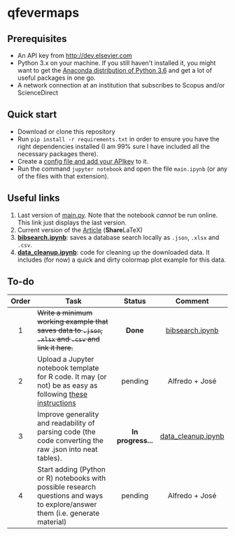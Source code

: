 # qfevermaps

## Prerequisites
*   An API key from http://dev.elsevier.com
*   Python 3.x on your machine. If you still haven't installed it, you might want to get the [Anaconda distribution of Python 3.6](https://www.continuum.io/downloads) and get a lot of useful packages in one go.
*   A network connection at an institution that subscribes to Scopus and/or ScienceDirect

## Quick start
*   Download or clone this repository
*   Run `pip install -r requirements.txt` in order to ensure you have the right dependencies installed (I am 99% sure I have included all the necessary packages there).
*   Create a [config file and add your APIkey](https://github.com/ElsevierDev/elsapy/blob/master/CONFIG.md) to it.
*   Run the command `jupyter notebook` and open the file `main.ipynb` (or any of the files with that extension).

## Useful links
1. Last version of [main.py](https://bitbucket.org/losvetes/qfeverdata/annotate/master/main.ipynb?fileviewer=notebook-viewer%3Anbviewer). Note that the notebook *cannot* be run online. This link just displays the last version.
2. Current version of the [Article](https://www.sharelatex.com/project/5ab9fb9706d3305b5eb40cc2) (**Share**LaTeX)
3. [**bibsearch.ipynb**](https://bitbucket.org/losvetes/qfeverdata/annotate/master/bibsearch.ipynb?fileviewer=notebook-viewer%3Anbviewer): saves a database search locally as `.json`, `.xlsx` and `.csv`.
4. [**data_cleanup.ipynb**](https://bitbucket.org/losvetes/qfeverdata/annotate/master/data_cleanup.ipynb?fileviewer=notebook-viewer%3Anbviewer): code for cleaning up the downloaded data. It includes (for now) a quick and dirty colormap plot example for this data.

## To-do
| Order | Task          | Status        | Comment |
|:------:| ------------- |:-------------:| :--------:|
| 1      | ~~Write a minimum working example that saves data to `.json`, `.xlsx` and `.csv` and link it here.~~ | **Done** | [bibsearch.ipynb](https://bitbucket.org/losvetes/qfeverdata/annotate/master/bibsearch.ipynb?fileviewer=notebook-viewer%3Anbviewer) |
| 2      | Upload a Jupyter notebook template for R code. It may (or not) be as easy as following [these instructions](https://irkernel.github.io/) | pending | Alfredo + José |
| 3      | Improve generality and readability of parsing code (the code converting the raw .json into neat tables). | **In progress...** | [data_cleanup.ipynb](https://bitbucket.org/losvetes/qfeverdata/annotate/master/data_cleanup.ipynb?fileviewer=notebook-viewer%3Anbviewer) |
| 4      | Start adding (Python or R) notebooks with possible research questions and ways to explore/answer them (i.e. generate material) | pending | Alfredo + José |

